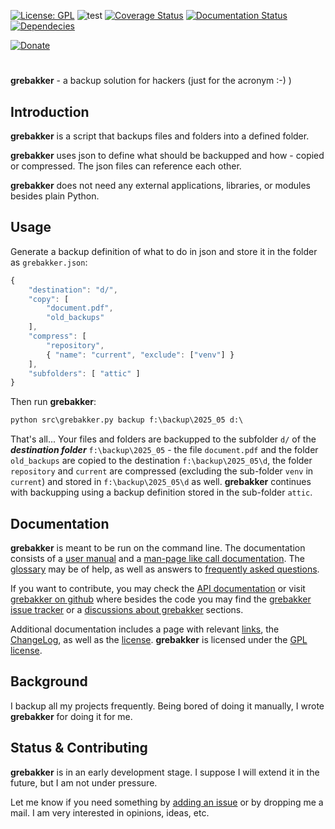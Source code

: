 [![License: GPL](https://img.shields.io/badge/License-GPL-green.svg)](https://github.com/dkrajzew/grebakker/blob/master/LICENSE)
![test](https://github.com/dkrajzew/grebakker/actions/workflows/test.yml/badge.svg)
[![Coverage Status](https://coveralls.io/repos/github/dkrajzew/grebakker/badge.svg?branch=main)](https://coveralls.io/github/dkrajzew/grebakker?branch=main)
[![Documentation Status](https://readthedocs.org/projects/grebakker/badge/?version=latest)](https://grebakker.readthedocs.io/en/latest/?badge=latest)
[![Dependecies](https://img.shields.io/badge/dependencies-none-green)](https://img.shields.io/badge/dependencies-none-green)

[![Donate](https://www.paypalobjects.com/en_US/i/btn/btn_donate_SM.gif)](https://www.paypal.com/cgi-bin/webscr?cmd=_s-xclick&hosted_button_id=GVQQWZKB6FDES)

#

__grebakker__ - a backup solution for hackers (just for the acronym :-) )

## Introduction

__grebakker__ is a script that backups files and folders into a defined folder.

__grebakker__ uses json to define what should be backupped and how - copied or compressed. The json files can reference each other.

__grebakker__ does not need any external applications, libraries, or modules besides plain Python.


## Usage

Generate a backup definition of what to do in json and store it in the folder as ```grebakker.json```:

```js
{
    "destination": "d/",
    "copy": [ 
        "document.pdf",
        "old_backups"
    ],
    "compress": [
        "repository",
        { "name": "current", "exclude": ["venv"] }
    ],
    "subfolders": [ "attic" ]
}
```

Then run __grebakker__:

```cmd
python src\grebakker.py backup f:\backup\2025_05 d:\
```

That's all... Your files and folders are backupped to the subfolder ```d/``` of the ___destination folder___ ```f:\backup\2025_05``` - the file ```document.pdf``` and the folder ```old_backups``` are copied to the destination ```f:\backup\2025_05\d```, the folder ```repository``` and ```current``` are compressed (excluding the sub-folder ```venv``` in ```current```) and stored in ```f:\backup\2025_05\d``` as well. __grebakker__ continues with backupping using a backup definition stored in the sub-folder ```attic```.


## Documentation

__grebakker__ is meant to be run on the command line. The documentation consists of a [user manual](usage.md) and a [man-page like call documentation](cmd.md). The [glossary](glossary.md) may be of help, as well as answers to [frequently asked questions](faq.md).

If you want to contribute, you may check the [API documentation](api.md) or visit [grebakker on github](https://github.com/dkrajzew/grebakker) where besides the code you may find the [grebakker issue tracker](https://github.com/dkrajzew/grebakker/issues) or a [discussions about grebakker](https://github.com/dkrajzew/grebakker/discussions) sections.

Additional documentation includes a page with relevant [links](links.md), the [ChangeLog](changes.md), as well as the [license](license.md). __grebakker__ is licensed under the [GPL license](license.md).


## Background

I backup all my projects frequently. Being bored of doing it manually, I wrote __grebakker__ for doing it for me.


## Status &amp; Contributing

__grebakker__ is in an early development stage. I suppose I will extend it in the future, but I am not under pressure.

Let me know if you need something by [adding an issue](https://github.com/dkrajzew/grebakker/issues) or by dropping me a mail. I am very interested in opinions, ideas, etc.




